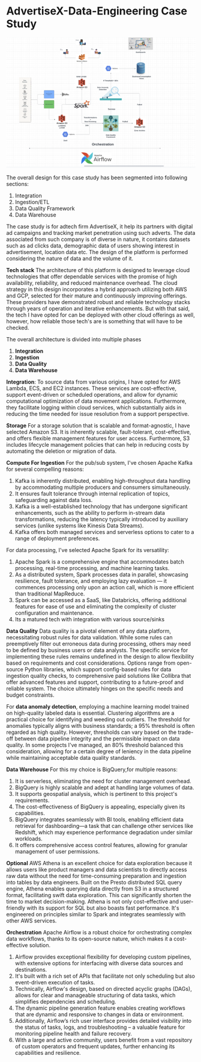 # AdvertiseX-Data-Engineering Case Study

![Design Image](Images/Design.png)

The overall design for this case study has been segmented into following sections:
1) Integration
2) Ingestion/ETL
3) Data Quality Framework
4) Data Warehouse

The case study is for adtech firm AdvertiseX, it help its partners with digital ad campaigns and tracking market penetration using such adverts. The data associated from such company is of diverse in nature, it contains datasets such as ad clicks data, demographic data of users showing interest in advertisement, location data etc. The design of the platform is performed considering the nature of data and the volume of it. 

**Tech stack**
The architecture of this platform is designed to leverage cloud technologies that offer dependable services with the promise of high availability, reliability, and reduced maintenance overhead. The cloud strategy in this design incorporates a hybrid approach utilizing both AWS and GCP, selected for their mature and continuously improving offerings. These providers have demonstrated robust and reliable technology stacks through years of operation and iterative enhancements. But with that said, the tech I have opted for can be deployed with other cloud offerings as well, however, how reliable those tech's are is something that will have to be checked. 

The overall architecture is divided into multiple phases
1) **Integration**
2) **Ingestion**
3) **Data Quality**
4) **Data Warehouse**

**Integration**:
To source data from various origins, I have opted for AWS Lambda, ECS, and EC2 instances. These services are cost-effective, support event-driven or scheduled operations, and allow for dynamic computational optimization of data movement applications. Furthermore, they facilitate logging within cloud services, which substantially aids in reducing the time needed for issue resolution from a support perspective.

**Storage**
For a storage solution that is scalable and format-agnostic, I have selected Amazon S3. It is inherently scalable, fault-tolerant, cost-effective, and offers flexible management features for user access. Furthermore, S3 includes lifecycle management policies that can help in reducing costs by automating the deletion or migration of data.

**Compute For Ingestion**
For the pub/sub system, I've chosen Apache Kafka for several compelling reasons:
1) Kafka is inherently distributed, enabling high-throughput data handling by accommodating multiple producers and consumers simultaneously.
2) It ensures fault tolerance through internal replication of topics, safeguarding against data loss.
3) Kafka is a well-established technology that has undergone significant enhancements, such as the ability to perform in-stream data transformations, reducing the latency typically introduced by auxiliary services (unlike systems like Kinesis Data Streams).
4) Kafka offers both managed services and serverless options to cater to a range of deployment preferences.

For data processing, I've selected Apache Spark for its versatility:

1) Apache Spark is a comprehensive engine that accommodates batch processing, real-time processing, and machine learning tasks.
2) As a distributed system, Spark processes data in parallel, showcasing resilience, fault tolerance, and employing lazy evaluation — it commences processing only upon an action call, which is more efficient than traditional MapReduce.
3) Spark can be accessed as a SaaS, like Databricks, offering additional features for ease of use and eliminating the complexity of cluster configuration and maintenance.
4) Its a matured tech with integration with various source/sinks

**Data Quality**
Data quality is a pivotal element of any data platform, necessitating robust rules for data validation. While some rules can preemptively filter out erroneous data during processing, others may need to be defined by business users or data analysts. The specific service for implementing these rules remains undefined in the design to allow flexibility based on requirements and cost considerations. Options range from open-source Python libraries, which support config-based rules for data ingestion quality checks, to comprehensive paid solutions like Collibra that offer advanced features and support, contributing to a future-proof and reliable system. The choice ultimately hinges on the specific needs and budget constraints.

For **data anomaly detection**, employing a machine learning model trained on high-quality labeled data is essential. Clustering algorithms are a practical choice for identifying and weeding out outliers. The threshold for anomalies typically aligns with business standards; a 95% threshold is often regarded as high quality. However, thresholds can vary based on the trade-off between data pipeline integrity and the permissible impact on data quality. In some projects I've managed, an 80% threshold balanced this consideration, allowing for a certain degree of leniency in the data pipeline while maintaining acceptable data quality standards.

**Data Warehouse**
For this my choice is BigQuery,for multiple reasons:
1) It is serverless, eliminating the need for cluster management overhead.
2) BigQuery is highly scalable and adept at handling large volumes of data.
3) It supports geospatial analysis, which is pertinent to this project's requirements.
4) The cost-effectiveness of BigQuery is appealing, especially given its capabilities.
5) BigQuery integrates seamlessly with BI tools, enabling efficient data retrieval for dashboarding—a task that can challenge other services like Redshift, which may experience performance degradation under similar workloads.
6) It offers comprehensive access control features, allowing for granular management of user permissions.

**Optional**
AWS Athena is an excellent choice for data exploration because it allows users like product managers and data scientists to directly access raw data without the need for time-consuming preparation and ingestion into tables by data engineers. 
Built on the Presto distributed SQL query engine, Athena enables querying data directly from S3 in a structured format, facilitating swift data exploration. This can significantly shorten the time to market decision-making. 
Athena is not only cost-effective and user-friendly with its support for SQL but also boasts fast performance. It's engineered on principles similar to Spark and integrates seamlessly with other AWS services.

**Orchestration**
Apache Airflow is a robust choice for orchestrating complex data workflows, thanks to its open-source nature, which makes it a cost-effective solution. 
1) Airflow provides exceptional flexibility for developing custom pipelines, with extensive options for interfacing with diverse data sources and destinations. 
2) It's built with a rich set of APIs that facilitate not only scheduling but also event-driven execution of tasks. 
3) Technically, Airflow's design, based on directed acyclic graphs (DAGs), allows for clear and manageable structuring of data tasks, which simplifies dependencies and scheduling. 
4) The dynamic pipeline generation feature enables creating workflows that are dynamic and responsive to changes in data or environment. 
5) Additionally, Airflow’s rich user interface provides detailed visibility into the status of tasks, logs, and troubleshooting – a valuable feature for monitoring pipeline health and failure recovery.
6) With a large and active community, users benefit from a vast repository of custom operators and frequent updates, further enhancing its capabilities and resilience.


 
















